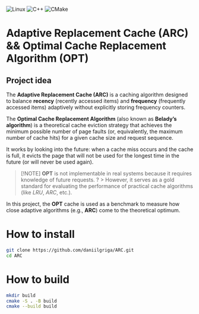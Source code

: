 ![Linux](https://img.shields.io/badge/Linux-FCC624?style=for-the-badge&logo=linux&logoColor=black)
![C++](https://img.shields.io/badge/c++-%2300599C.svg?style=for-the-badge&logo=c%2B%2B&logoColor=white)
![CMake](https://img.shields.io/badge/CMake-%23008FBA.svg?style=for-the-badge&logo=cmake&logoColor=white)

# Adaptive Replacement Cache (ARC) && Optimal Cache Replacement Algorithm (OPT)

## Project idea

The **Adaptive Replacement Cache (ARC)** is a caching algorithm designed to balance
**recency** (recently accessed items) and **frequency** (frequently accessed items) adaptively
without explicitly storing frequency counters.

The **Optimal Cache Replacement Algorithm** (also known as **Belady’s algorithm**) is a theoretical cache eviction strategy that achieves the minimum possible number of page faults (or, equivalently, the maximum number of cache hits) for a given cache size and request sequence.

It works by looking into the future: when a cache miss occurs and the cache is full, it evicts the page that will not be used for the longest time in the future (or will never be used again).

> [!NOTE] **OPT** is not implementable in real systems because it requires knowledge of future requests. ? > However, it serves as a gold standard for evaluating the performance of practical cache algorithms (like *LRU*, *ARC*, etc.).

In this project, the **OPT** cache is used as a benchmark to measure how close adaptive algorithms (e.g., **ARC**) come to the theoretical optimum.

# How to install

```bash
git clone https://github.com/daniilgriga/ARC.git
cd ARC
```

# How to build

```bash
mkdir build
cmake -S . -B build
cmake --build build
```
